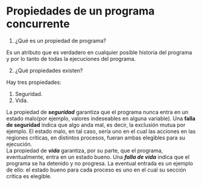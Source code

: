 # Propiedades de un programa concurrente

1. ¿Qué es un propiedad de programa?

Es un atributo que es verdadero en cualquier posible historia del programa y por lo tanto de todas la ejecuciones del programa.

2. ¿Qué propiedades existen?

Hay tres propiedades:
1. Seguridad.
2. Vida.

La propiedad de ***seguridad*** garantiza que el programa nunca entra en un estado malo(por ejemplo, valores indeseables en alguna variable). Una **falla de seguridad** indica que algo anda mal, es decir, la exclusión mutua por ejemplo. El estado malo, en tal caso, sería uno en el cual las acciones en las regiones críticas, en distintos procesos, fueran ambas elegibles para su ejecución.  
La propiedad de ***vida*** garantiza, por su parte, que el programa, eventualmente, entra en un estado bueno. Una ***falla de vida*** indica que el programa se ha detenido y no progresa. La eventual entrada es un ejemplo de ello: el estado bueno para cada proceso es uno en el cual su sección crítica es elegible.